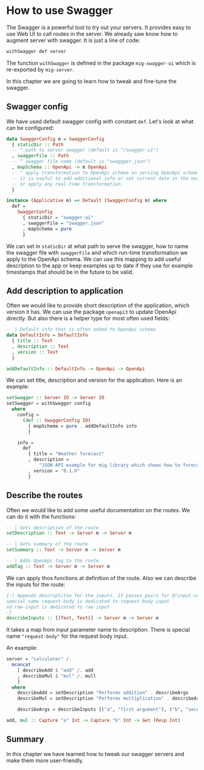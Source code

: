 # How to use Swagger

The Swagger is a powerful tool to try out your servers.
It provides easy to use Web UI to call routes in the server.
We already saw know how to augment server with swagger.
It is just a line of code:

```haskell
withSwagger def server
```

The function `withSwagger` is defined in the package `mig-swagger-ui`
which is re-exported by `mig-server`.


In this chapter we are going to learn how to tweak and fine-tune the swagger.

## Swagger config

We have used default swagger config with constant `def`.
Let's look at what can be configured:

```haskell
data SwaggerConfig m = SwaggerConfig
  { staticDir :: Path
  -- ^ path to server swagger (default is "/swagger-ui")
  , swaggerFile :: Path
  -- ^ swagger file name (default is "swaggger.json")
  , mapSchema :: OpenApi -> m OpenApi
  -- ^ apply transformation to OpenApi schema on serving OpenApi schema.
  -- it is useful to add additional info or set current date in the examples
  -- or apply any real-time transformation.
  }

instance (Applicative m) => Default (SwaggerConfig m) where
  def =
    SwaggerConfig
      { staticDir = "swagger-ui"
      , swaggerFile = "swagger.json"
      , mapSchema = pure
      }
```

We can set in `staticDir` at what path to serve the swagger,
how to name the swagger file with `swaggerFile` and
which run-time transformation we apply to the OpenApi schema.
We can use this mapping to add useful description to the app
or keep examples up to date if they use for example timestamps
that should be in the future to be valid.

## Add description to application

Often we would like to provide short description of the application,
which version it has. We can use the package `openapi3` to update OpenApi 
directly. But also there is a helper type for most often used fields:

```haskell
-- | Default info that is often added to OpenApi schema
data DefaultInfo = DefaultInfo
  { title :: Text
  , description :: Text
  , version :: Text
  }

addDefaultInfo :: DefaultInfo -> OpenApi -> OpenApi
```

We can set title, description and version for the application.
Here is an example:

```haskell
setSwagger :: Server IO -> Server IO
setSwagger = withSwagger config
  where
    config =
      (def :: SwaggerConfig IO)
        { mapSchema = pure . addDefaultInfo info
        }

    info =
      def
        { title = "Weather forecast"
        , description =
            "JSON API example for mig library which shows how to forecast weather to authorized users"
        , version = "0.1.0"
        }
```

## Describe the routes

Often we would like to add some useful documentation on the routes.
We can do it with the functions:

```haskell
-- | Sets description of the route
setDescription :: Text -> Server m -> Server m

-- | Sets summary of the route
setSummary :: Text -> Server m -> Server m

-- | Adds OpenApi tag to the route
addTag :: Text -> Server m -> Server m
```

We can apply thos functions at definition of the route.
Also we can describe the inputs for the route:

```haskell
{-| Appends descriptiton for the inputs. It passes pairs for @(input-name, input-description)@.
special name request-body is dedicated to request body input
nd raw-input is dedicated to raw input
-}
describeInputs :: [(Text, Text)] -> Server m -> Server m
```

It takes a map from input parameter name to description. There is special name `"request-body"`
for the request body input.

An example:

```haskell
server = "calculator" /.
  mconcat
    [ describeAdd $ "add" /. add
    , describeMul $ "mul" /. mull
    ]
  where
    describeAdd = setDescription "Performs addition" . describeArgs
    describeMul = setDescription "Performs multiplication" . describeArgs

    describeArgs = describeInputs [("a", "first argument"), ("b", "second argument")]

add, mul :: Capture "a" Int -> Capture "b" Int -> Get (Resp Int)
```

## Summary

In this chapter we have learned how to tweak our swagger servers and make them more user-friendly.
